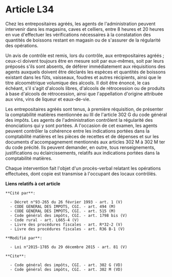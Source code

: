 # Article L34

Chez les entrepositaires agréés, les agents de l'administration peuvent intervenir dans les magasins, caves et celliers,
entre 8 heures et 20 heures en vue d'effectuer les vérifications nécessaires à la constatation des quantités de boissons
restant en magasin ou de s'assurer de la régularité des opérations. 

Un avis de contrôle est remis, lors du contrôle, aux entrepositaires agréés ; ceux-ci doivent toujours être en mesure soit
par eux-mêmes, soit par leurs préposés s'ils sont absents, de déférer immédiatement aux réquisitions des agents auxquels
doivent être déclarés les espèces et quantités de boissons existant dans les fûts, vaisseaux, foudres et autres récipients,
ainsi que le titre alcoométrique volumique des alcools. Il doit être énoncé, le cas échéant, s'il s'agit d'alcools libres,
d'alcools de rétrocession ou de produits à base d'alcools de rétrocession, ainsi que l'appellation d'origine attribuée aux
vins, vins de liqueur et eaux-de-vie. 

Les entrepositaires agréés sont tenus, à première réquisition, de présenter la comptabilité matières mentionnée au III de
l'article 302 G du code général des impôts. Les agents de l'administration contrôlent la régularité des énonciations qui y
sont portées. A l'occasion de cet examen, les agents peuvent contrôler la cohérence entre les indications portées dans la
comptabilité matières et les pièces de recettes et de dépenses et sur les documents d'accompagnement mentionnés aux articles
302 M à 302 M ter du code précité. Ils peuvent demander, en outre, tous renseignements, justifications ou éclaircissements,
relatifs aux indications portées dans la comptabilité matières. 

Chaque intervention fait l'objet d'un procès-verbal relatant les opérations effectuées, dont copie est transmise à l'occupant
des locaux contrôlés.

**Liens relatifs à cet article**

	**Cité par**:

	  - Décret n°93-265 du 26 février 1993 - art. 1 (V)
	  - CODE GENERAL DES IMPOTS, CGI. - art. 494 (M)
	  - CODE GENERAL DES IMPOTS, CGI. - art. 515 (M)
	  - Code général des impôts, CGI. - art. 1798 bis (V)
	  - Code rural - art. L665-4 (V)
	  - Livre des procédures fiscales - art. R*32-2 (V)
	  - Livre des procédures fiscales - art. R36 B-1 (V)

	**Modifié par**:

	  - Loi n°2015-1785 du 29 décembre 2015 - art. 81 (V)

	**Cite**:

	  - Code général des impôts, CGI. - art. 302 G (VD)
	  - Code général des impôts, CGI. - art. 302 M (VD)
